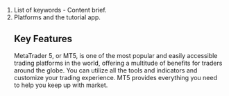 1. List of keywords - Content brief.
2. Platforms and the tutorial app.
   <h2 className='text-3xl font-medium tracking-tight text-white'>
            Key Features
          </h2>
          <p className='mt-2 text-lg text-slate-six'>
            MetaTrader 5, or MT5, is one of the most popular and easily
            accessible trading platforms in the world, offering a multitude of
            benefits for traders around the globe. You can utilize all the tools
            and indicators and customize your trading experience. MT5 provides
            everything you need to help you keep up with market.
          </p>

